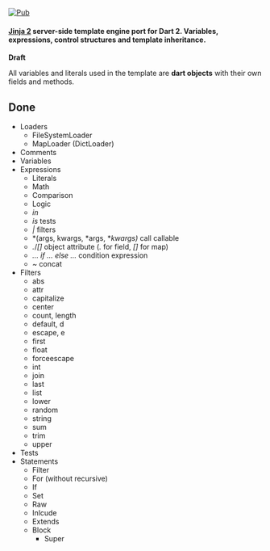 [![Pub](https://img.shields.io/pub/v/jinja.svg)](https://pub.dartlang.org/packages/jinja)

#### [Jinja 2](http://jinja.pocoo.org) server-side template engine port for Dart 2. Variables, expressions, control structures and template inheritance.

**Draft**

All variables and literals used in the template are **dart objects** with their own fields and methods.

## Done
- Loaders
  - FileSystemLoader
  - MapLoader (DictLoader)
- Comments
- Variables
- Expressions
  - Literals
  - Math
  - Comparison
  - Logic
  - *in*
  - *is* tests
  - *|* filters
  - *(args, kwargs, *args, **kwargs)* call callable
  - *.*/*[]* object attribute (*.* for field, *[]* for map)
  - *... if ... else ...* condition expression
  - *~* concat
- Filters
    - abs
    - attr
    - capitalize
    - center
    - count, length
    - default, d
    - escape, e
    - first
    - float
    - forceescape
    - int
    - join
    - last
    - list
    - lower
    - random
    - string
    - sum
    - trim
    - upper
- Tests
- Statements
  - Filter
  - For (without recursive)
  - If
  - Set
  - Raw
  - Inlcude
  - Extends
  - Block
    - Super
